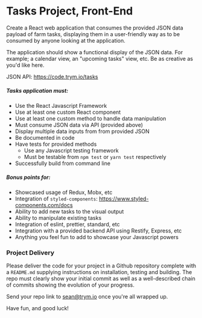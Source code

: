 # Tasks Project, Front-End

Create a React web application that consumes the provided JSON data payload of farm tasks, displaying them in a user-friendly way as to be consumed by anyone looking at the application.

The application should show a functional display of the JSON data.  For example; a calendar view, an "upcoming tasks" view, etc.  Be as creative as you'd like here.

JSON API: https://code.trym.io/tasks

##### Tasks application must:
- Use the React Javascript Framework
- Use at least one custom React component
- Use at least one custom method to handle data manipulation
- Must consume JSON data via API (provided above)
- Display multiple data inputs from from provided JSON 
- Be documented in code
- Have tests for provided methods
  - Use any Javascript testing framework
  - Must be testable from `npm test` or `yarn test` respectively
- Successfully build from command line

##### Bonus points for:
- Showcased usage of Redux, Mobx, etc
- Integration of `styled-components`: https://www.styled-components.com/docs
- Ability to add new tasks to the visual output
- Ability to manipulate existing tasks
- Integration of eslint, prettier, standard, etc
- Integration with a provided backend API using Restify, Express, etc
- Anything you feel fun to add to showcase your Javascript powers

### Project Delivery

Please deliver the code for your project in a Github repository complete with a `README.md` supplying instructions on installation, testing and building. The repo must clearly show your initial commit as well as a well-described chain of commits showing the evolution of your progress.

Send your repo link to sean@trym.io once you're all wrapped up.

Have fun, and good luck!
